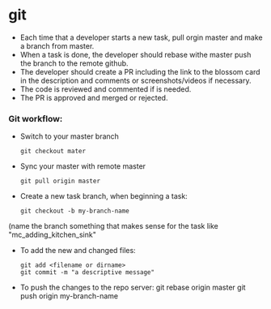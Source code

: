 # git
* Each time that a developer starts a new task, pull orgin master and make a branch from master.
* When a task is done, the developer should rebase withe master push the branch to the remote github.
* The developer should create a PR including the link to the blossom card in the description and comments or screenshots/videos if necessary.
* The code is reviewed and commented if is needed.
* The PR is approved and merged or rejected.

### Git workflow:
* Switch to your master branch

      git checkout mater
      
* Sync your master with remote master

      git pull origin master
      
* Create a new task branch, when beginning a task:

      git checkout -b my-branch-name

(name the branch something that makes sense for the task like "mc_adding_kitchen_sink"

* To add the new and changed files:

      git add <filename or dirname>
      git commit -m "a descriptive message"

* To push the changes to the repo server:
      git rebase origin master
      git push origin my-branch-name
